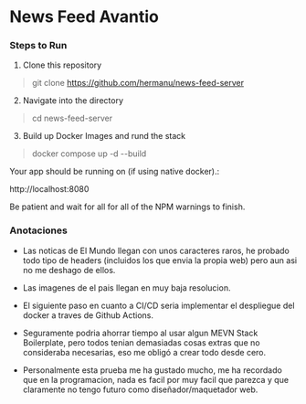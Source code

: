 # News Feed Avantio

### Steps to Run

1. Clone this repository

> git clone https://github.com/hermanu/news-feed-server

2. Navigate into the directory

> cd news-feed-server

3. Build up Docker Images and rund the stack

> docker compose up -d --build

Your app should be running on (if using native docker).:

http://localhost:8080

Be patient and wait for all for all of the NPM warnings to finish.

### Anotaciones

- Las noticas de El Mundo llegan con unos caracteres raros, he probado todo tipo de headers (incluidos los que envia la propia web) pero aun asi no me deshago de ellos.
- Las imagenes de el pais llegan en muy baja resolucion.
- El siguiente paso en cuanto a CI/CD seria implementar el despliegue del docker a traves de Github Actions.
- Seguramente podria ahorrar tiempo al usar algun MEVN Stack Boilerplate, pero todos tenian demasiadas cosas extras que no consideraba necesarias, eso me obligó a crear todo desde cero.

- Personalmente esta prueba me ha gustado mucho, me ha recordado que en la programacion, nada es facil por muy facil que parezca y que claramente no tengo futuro como diseñador/maquetador web.
